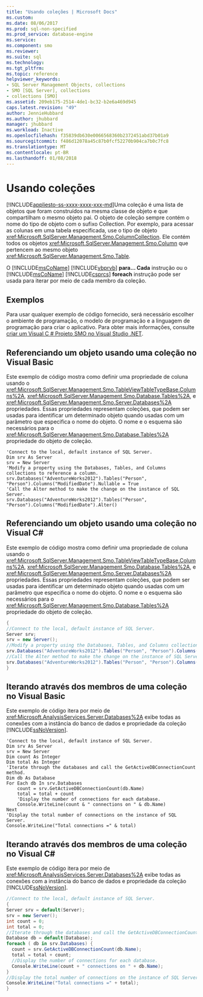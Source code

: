 ```yaml
---
title: "Usando coleções | Microsoft Docs"
ms.custom: 
ms.date: 08/06/2017
ms.prod: sql-non-specified
ms.prod_service: database-engine
ms.service: 
ms.component: smo
ms.reviewer: 
ms.suite: sql
ms.technology: 
ms.tgt_pltfrm: 
ms.topic: reference
helpviewer_keywords:
- SQL Server Management Objects, collections
- SMO [SQL Server], collections
- collections [SMO]
ms.assetid: 209eb175-2514-4de1-bc32-b2e6a469d945
caps.latest.revision: "49"
author: JennieHubbard
ms.author: jhubbard
manager: jhubbard
ms.workload: Inactive
ms.openlocfilehash: f35839db630e0066568360b2372451abd37b01a9
ms.sourcegitcommit: f486d12078a45c87b0fcf52270b904ca7b0c7fc8
ms.translationtype: MT
ms.contentlocale: pt-BR
ms.lasthandoff: 01/08/2018
---
```

# <a name="using-collections"></a>Usando coleções
[!INCLUDE[appliesto-ss-xxxx-xxxx-xxx-md](../../../includes/appliesto-ss-xxxx-xxxx-xxx-md.md)]Uma coleção é uma lista de objetos que foram construídos na mesma classe de objeto e que compartilham o mesmo objeto pai. O objeto de coleção sempre contém o nome do tipo de objeto com o sufixo Collection. Por exemplo, para acessar as colunas em uma tabela especificada, use o tipo de objeto <xref:Microsoft.SqlServer.Management.Smo.ColumnCollection>. Ele contém todos os objetos <xref:Microsoft.SqlServer.Management.Smo.Column> que pertencem ao mesmo objeto <xref:Microsoft.SqlServer.Management.Smo.Table>.  
  
 O [!INCLUDE[msCoName](../../../includes/msconame-md.md)] [!INCLUDE[vbprvb](../../../includes/vbprvb-md.md)] **para... Cada** instrução ou o [!INCLUDE[msCoName](../../../includes/msconame-md.md)] [!INCLUDE[csprcs](../../../includes/csprcs-md.md)] **foreach** instrução pode ser usada para iterar por meio de cada membro da coleção.  
  
## <a name="examples"></a>Exemplos  
Para usar qualquer exemplo de código fornecido, será necessário escolher o ambiente de programação, o modelo de programação e a linguagem de programação para criar o aplicativo. Para obter mais informações, consulte [criar um Visual C &#35; Projeto SMO no Visual Studio .NET](../../../relational-databases/server-management-objects-smo/how-to-create-a-visual-csharp-smo-project-in-visual-studio-net.md).  
  
## <a name="referencing-an-object-by-using-a-collection-in-visual-basic"></a>Referenciando um objeto usando uma coleção no Visual Basic  
 Este exemplo de código mostra como definir uma propriedade de coluna usando o <xref:Microsoft.SqlServer.Management.Smo.TableViewTableTypeBase.Columns%2A>, <xref:Microsoft.SqlServer.Management.Smo.Database.Tables%2A>, e <xref:Microsoft.SqlServer.Management.Smo.Server.Databases%2A> propriedades. Essas propriedades representam coleções, que podem ser usadas para identificar um determinado objeto quando usadas com um parâmetro que especifica o nome do objeto. O nome e o esquema são necessários para o <xref:Microsoft.SqlServer.Management.Smo.Database.Tables%2A> propriedade do objeto de coleção.  
  
```VBNET
'Connect to the local, default instance of SQL Server.
Dim srv As Server
srv = New Server
'Modify a property using the Databases, Tables, and Columns collections to reference a column.
srv.Databases("AdventureWorks2012").Tables("Person", "Person").Columns("ModifiedDate").Nullable = True
'Call the Alter method to make the change on the instance of SQL Server.
srv.Databases("AdventureWorks2012").Tables("Person", "Person").Columns("ModifiedDate").Alter()
```
  
## <a name="referencing-an-object-by-using-a-collection-in-visual-c"></a>Referenciando um objeto usando uma coleção no Visual C#  
 Este exemplo de código mostra como definir uma propriedade de coluna usando o <xref:Microsoft.SqlServer.Management.Smo.TableViewTableTypeBase.Columns%2A>, <xref:Microsoft.SqlServer.Management.Smo.Database.Tables%2A>, e <xref:Microsoft.SqlServer.Management.Smo.Server.Databases%2A> propriedades. Essas propriedades representam coleções, que podem ser usadas para identificar um determinado objeto quando usadas com um parâmetro que especifica o nome do objeto. O nome e o esquema são necessários para o <xref:Microsoft.SqlServer.Management.Smo.Database.Tables%2A> propriedade do objeto de coleção.  
  
```csharp  
{   
//Connect to the local, default instance of SQL Server.   
Server srv;   
srv = new Server();   
//Modify a property using the Databases, Tables, and Columns collections to reference a column.   
srv.Databases("AdventureWorks2012").Tables("Person", "Person").Columns("LastName").Nullable = true;   
//Call the Alter method to make the change on the instance of SQL Server.   
srv.Databases("AdventureWorks2012").Tables("Person", "Person").Columns("LastName").Alter();   
}  
```  
  
## <a name="iterating-through-the-members-of-a-collection-in-visual-basic"></a>Iterando através dos membros de uma coleção no Visual Basic  
 Este exemplo de código itera por meio de <xref:Microsoft.AnalysisServices.Server.Databases%2A> exibe todas as conexões com a instância do banco de dados e propriedade da coleção [!INCLUDE[ssNoVersion](../../../includes/ssnoversion-md.md)].  
  
```VBNET
'Connect to the local, default instance of SQL Server.
Dim srv As Server
srv = New Server
Dim count As Integer
Dim total As Integer
'Iterate through the databases and call the GetActiveDBConnectionCount method.
Dim db As Database
For Each db In srv.Databases
    count = srv.GetActiveDBConnectionCount(db.Name)
    total = total + count
    'Display the number of connections for each database.
    Console.WriteLine(count & " connections on " & db.Name)
Next
'Display the total number of connections on the instance of SQL Server.
Console.WriteLine("Total connections =" & total)
```
  
## <a name="iterating-through-the-members-of-a-collection-in-visual-c"></a>Iterando através dos membros de uma coleção no Visual C#  
 Este exemplo de código itera por meio de <xref:Microsoft.AnalysisServices.Server.Databases%2A> exibe todas as conexões com a instância do banco de dados e propriedade da coleção [!INCLUDE[ssNoVersion](../../../includes/ssnoversion-md.md)].  
  
```csharp  
//Connect to the local, default instance of SQL Server.   
{   
Server srv = default(Server);   
srv = new Server();   
int count = 0;   
int total = 0;   
//Iterate through the databases and call the GetActiveDBConnectionCount method.   
Database db = default(Database);   
foreach ( db in srv.Databases) {   
  count = srv.GetActiveDBConnectionCount(db.Name);   
  total = total + count;   
  //Display the number of connections for each database.   
  Console.WriteLine(count + " connections on " + db.Name);   
}   
//Display the total number of connections on the instance of SQL Server.   
Console.WriteLine("Total connections =" + total);   
}   
```  
  
  
